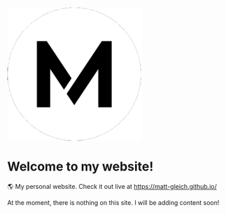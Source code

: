 ![GitHub Logo](/images/favicon.png)

# Welcome to my website!
🌎 My personal website. Check it out live at https://matt-gleich.github.io/

At the moment, there is nothing on this site. I will be adding content soon!
